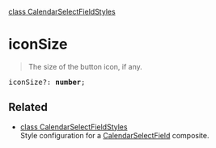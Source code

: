 [class CalendarSelectFieldStyles](CalendarSelectFieldStyles.md)

# iconSize

> The size of the button icon, if any.

<pre class="docgen_signature">iconSize?: <b>number</b>;</pre>

## Related

- [<!--{ref:class}-->class CalendarSelectFieldStyles](CalendarSelectFieldStyles.md) \
    Style configuration for a [CalendarSelectField](CalendarSelectField.md) composite.
